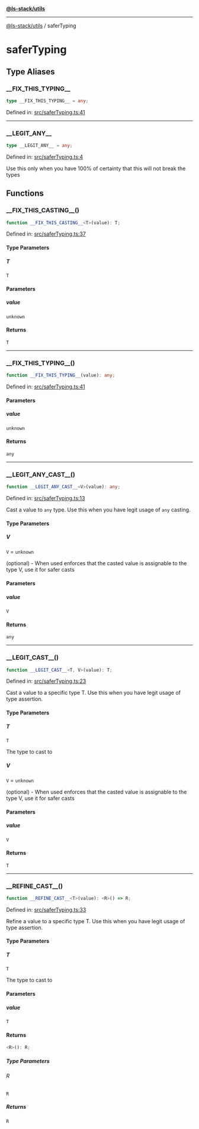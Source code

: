 [**@ls-stack/utils**](README.md)

***

[@ls-stack/utils](modules.md) / saferTyping

# saferTyping

## Type Aliases

### \_\_FIX\_THIS\_TYPING\_\_

```ts
type __FIX_THIS_TYPING__ = any;
```

Defined in: [src/saferTyping.ts:41](https://github.com/lucasols/utils/blob/main/src/saferTyping.ts#L41)

***

### \_\_LEGIT\_ANY\_\_

```ts
type __LEGIT_ANY__ = any;
```

Defined in: [src/saferTyping.ts:4](https://github.com/lucasols/utils/blob/main/src/saferTyping.ts#L4)

Use this only when you have 100% of certainty that this will not break the types

## Functions

### \_\_FIX\_THIS\_CASTING\_\_()

```ts
function __FIX_THIS_CASTING__<T>(value): T;
```

Defined in: [src/saferTyping.ts:37](https://github.com/lucasols/utils/blob/main/src/saferTyping.ts#L37)

#### Type Parameters

##### T

`T`

#### Parameters

##### value

`unknown`

#### Returns

`T`

***

### \_\_FIX\_THIS\_TYPING\_\_()

```ts
function __FIX_THIS_TYPING__(value): any;
```

Defined in: [src/saferTyping.ts:41](https://github.com/lucasols/utils/blob/main/src/saferTyping.ts#L41)

#### Parameters

##### value

`unknown`

#### Returns

`any`

***

### \_\_LEGIT\_ANY\_CAST\_\_()

```ts
function __LEGIT_ANY_CAST__<V>(value): any;
```

Defined in: [src/saferTyping.ts:13](https://github.com/lucasols/utils/blob/main/src/saferTyping.ts#L13)

Cast a value to `any` type. Use this when you have legit usage of `any` casting.

#### Type Parameters

##### V

`V` = `unknown`

(optional) - When used enforces that the casted value is assignable to the type V, use it for safer casts

#### Parameters

##### value

`V`

#### Returns

`any`

***

### \_\_LEGIT\_CAST\_\_()

```ts
function __LEGIT_CAST__<T, V>(value): T;
```

Defined in: [src/saferTyping.ts:23](https://github.com/lucasols/utils/blob/main/src/saferTyping.ts#L23)

Cast a value to a specific type T. Use this when you have legit usage of type assertion.

#### Type Parameters

##### T

`T`

The type to cast to

##### V

`V` = `unknown`

(optional) - When used enforces that the casted value is assignable to the type V, use it for safer casts

#### Parameters

##### value

`V`

#### Returns

`T`

***

### \_\_REFINE\_CAST\_\_()

```ts
function __REFINE_CAST__<T>(value): <R>() => R;
```

Defined in: [src/saferTyping.ts:33](https://github.com/lucasols/utils/blob/main/src/saferTyping.ts#L33)

Refine a value to a specific type T. Use this when you have legit usage of type assertion.

#### Type Parameters

##### T

`T`

The type to cast to

#### Parameters

##### value

`T`

#### Returns

```ts
<R>(): R;
```

##### Type Parameters

###### R

`R`

##### Returns

`R`
